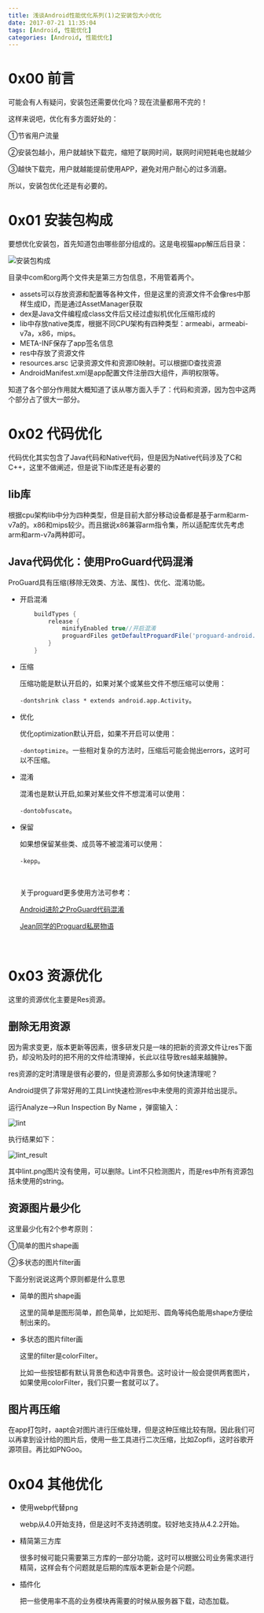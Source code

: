 ```yaml
---
title: 浅谈Android性能优化系列(1)之安装包大小优化
date: 2017-07-21 11:35:04
tags: [Android, 性能优化]
categories: [Android, 性能优化]
---
```


# 0x00 前言

可能会有人有疑问，安装包还需要优化吗？现在流量都用不完的！

这样来说吧，优化有多方面好处的：

①节省用户流量

②安装包越小，用户就越快下载完，缩短了联网时间，联网时间短耗电也就越少

③越快下载完，用户就越能提前使用APP，避免对用户耐心的过多消磨。

所以，安装包优化还是有必要的。

# 0x01 安装包构成

要想优化安装包，首先知道包由哪些部分组成的。这是电视猫app解压后目录：

![安装包构成](浅谈Android性能优化系列-1-之安装包大小优化/安装包构成.png)

目录中com和org两个文件夹是第三方包信息，不用管着两个。

- assets可以存放资源和配置等各种文件，但是这里的资源文件不会像res中那样生成ID，而是通过AssetManager获取
- dex是Java文件编程成class文件后又经过虚拟机优化压缩形成的
- lib中存放native类库，根据不同CPU架构有四种类型：armeabi，armeabi-v7a，x86，mips。
- META-INF保存了app签名信息
- res中存放了资源文件
- resources.arsc 记录资源文件和资源ID映射。可以根据ID查找资源
- AndroidManifest.xml是app配置文件注册四大组件，声明权限等。



知道了各个部分作用就大概知道了该从哪方面入手了：代码和资源，因为包中这两个部分占了很大一部分。

# 0x02 代码优化

代码优化其实包含了Java代码和Native代码，但是因为Native代码涉及了C和C++，这里不做阐述，但是说下lib库还是有必要的

## lib库

根据cpu架构lib中分为四种类型，但是目前大部分移动设备都是基于arm和arm-v7a的。x86和mips较少。而且据说x86兼容arm指令集，所以适配库优先考虑arm和arm-v7a两种即可。

## Java代码优化：使用ProGuard代码混淆

ProGuard具有压缩(移除无效类、方法、属性)、优化、混淆功能。

- 开启混淆

  ```groovy
      buildTypes {
          release {
              minifyEnabled true//开启混淆
              proguardFiles getDefaultProguardFile('proguard-android.txt'), 'proguard-rules.pro' //混淆文件
          }
      }
  ```

- 压缩

  压缩功能是默认开启的，如果对某个或某些文件不想压缩可以使用：

  `-dontshrink class * extends android.app.Activity`。

- 优化

  优化optimization默认开启，如果不开启可以使用：

  `-dontoptimize`。一些相对复杂的方法时，压缩后可能会抛出errors，这时可以不压缩。

- 混淆

  混淆也是默认开启,如果对某些文件不想混淆可以使用：

  `-dontobfuscate`。

- 保留

  如果想保留某些类、成员等不被混淆可以使用：

  `-kepp`。

  ​

  关于proguard更多使用方法可参考：

  [Android进阶之ProGuard代码混淆](http://hanhailong.com/2015/12/28/Android%E8%BF%9B%E9%98%B6%E4%B9%8BProGuard%E4%BB%A3%E7%A0%81%E6%B7%B7%E6%B7%86/)

  [Jean同学的Proguard私房物语](https://my.oschina.net/u/659658/blog/71976)

  ​

# 0x03 资源优化

这里的资源优化主要是Res资源。

## 删除无用资源

因为需求变更，版本更新等因素，很多研发只是一味的把新的资源文件让res下面扔，却没哟及时的把不用的文件给清理掉，长此以往导致res越来越臃肿。

res资源的定时清理是很有必要的，但是资源那么多如何快速清理呢？

Android提供了非常好用的工具Lint快速检测res中未使用的资源并给出提示。

运行Analyze—>Run Inspection By Name ，弹窗输入：

![lint](浅谈Android性能优化系列-1-之安装包大小优化/lint.png)

执行结果如下：

![lint_result](浅谈Android性能优化系列-1-之安装包大小优化/lint_result.png)

其中lint.png图片没有使用，可以删除。Lint不只检测图片，而是res中所有资源包括未使用的string。

## 资源图片最少化

这里最少化有2个参考原则：

①简单的图片shape画

②多状态的图片filter画

下面分别说说这两个原则都是什么意思

- 简单的图片shape画

  这里的简单是图形简单，颜色简单，比如矩形、圆角等纯色能用shape方便绘制出来的。

- 多状态的图片filter画

  这里的filter是colorFilter。

  比如一些按钮都有默认背景色和选中背景色。这时设计一般会提供两套图片，如果使用colorFilter，我们只要一套就可以了。

## 图片再压缩

在app打包时，aapt会对图片进行压缩处理，但是这种压缩比较有限。因此我们可以再拿到设计给的图片后，使用一些工具进行二次压缩，比如Zopfli，这时谷歌开源项目。再比如PNGoo。

# 0x04 其他优化

- 使用webp代替png

  webp从4.0开始支持，但是这时不支持透明度。较好地支持从4.2.2开始。

- 精简第三方库

  很多时候可能只需要第三方库的一部分功能，这时可以根据公司业务需求进行精简，这样会有个问题就是后期的库版本更新会是个问题。

- 插件化

  把一些使用率不高的业务模块再需要的时候从服务器下载，动态加载。